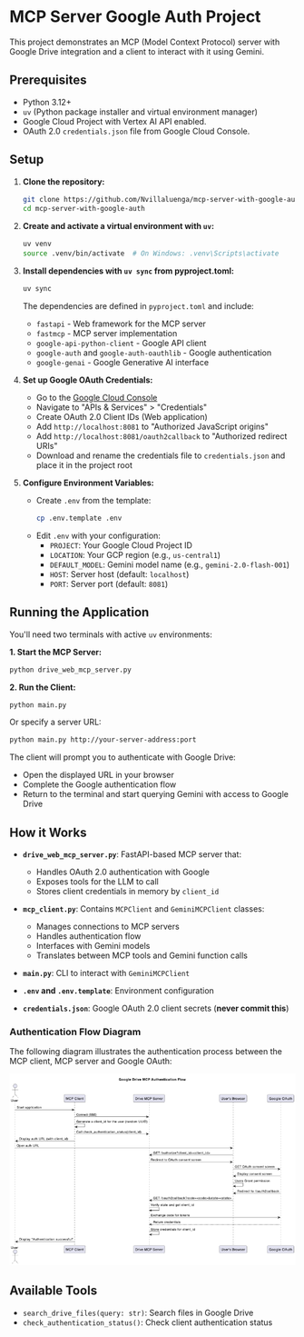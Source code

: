 # MCP Server Google Auth Project

This project demonstrates an MCP (Model Context Protocol) server with Google Drive integration and a client to interact with it using Gemini.

## Prerequisites

- Python 3.12+
- `uv` (Python package installer and virtual environment manager)
- Google Cloud Project with Vertex AI API enabled.
- OAuth 2.0 `credentials.json` file from Google Cloud Console.

## Setup

1.  **Clone the repository:**
    ```bash
    git clone https://github.com/Nvillaluenga/mcp-server-with-google-auth.git
    cd mcp-server-with-google-auth
    ```

2.  **Create and activate a virtual environment with `uv`:**
    ```bash
    uv venv
    source .venv/bin/activate  # On Windows: .venv\Scripts\activate
    ```

3.  **Install dependencies with `uv sync` from pyproject.toml:**
    ```bash
    uv sync
    ```
    The dependencies are defined in `pyproject.toml` and include:
    - `fastapi` - Web framework for the MCP server
    - `fastmcp` - MCP server implementation
    - `google-api-python-client` - Google API client
    - `google-auth` and `google-auth-oauthlib` - Google authentication
    - `google-genai` - Google Generative AI interface

4.  **Set up Google OAuth Credentials:**
    - Go to the [Google Cloud Console](https://console.cloud.google.com/)
    - Navigate to "APIs & Services" > "Credentials"
    - Create OAuth 2.0 Client IDs (Web application)
    - Add `http://localhost:8081` to "Authorized JavaScript origins"
    - Add `http://localhost:8081/oauth2callback` to "Authorized redirect URIs"
    - Download and rename the credentials file to `credentials.json` and place it in the project root

5.  **Configure Environment Variables:**
    - Create `.env` from the template:
      ```bash
      cp .env.template .env
      ```
    - Edit `.env` with your configuration:
      - `PROJECT`: Your Google Cloud Project ID
      - `LOCATION`: Your GCP region (e.g., `us-central1`)
      - `DEFAULT_MODEL`: Gemini model name (e.g., `gemini-2.0-flash-001`)
      - `HOST`: Server host (default: `localhost`)
      - `PORT`: Server port (default: `8081`)

## Running the Application

You'll need two terminals with active `uv` environments:

**1. Start the MCP Server:**
   ```bash
   python drive_web_mcp_server.py
   ```

**2. Run the Client:**
   ```bash
   python main.py
   ```
   Or specify a server URL:
   ```bash
   python main.py http://your-server-address:port
   ```

   The client will prompt you to authenticate with Google Drive:
   - Open the displayed URL in your browser
   - Complete the Google authentication flow
   - Return to the terminal and start querying Gemini with access to Google Drive

## How it Works

- **`drive_web_mcp_server.py`**: FastAPI-based MCP server that:
  - Handles OAuth 2.0 authentication with Google
  - Exposes tools for the LLM to call
  - Stores client credentials in memory by `client_id`

- **`mcp_client.py`**: Contains `MCPClient` and `GeminiMCPClient` classes:
  - Manages connections to MCP servers
  - Handles authentication flow
  - Interfaces with Gemini models
  - Translates between MCP tools and Gemini function calls

- **`main.py`**: CLI to interact with `GeminiMCPClient`

- **`.env` and `.env.template`**: Environment configuration

- **`credentials.json`**: Google OAuth 2.0 client secrets (**never commit this**)

### Authentication Flow Diagram

The following diagram illustrates the authentication process between the MCP client, MCP server and Google OAuth:

![Authentication Flow Diagram](./docs/auth_flow.png)

## Available Tools

- `search_drive_files(query: str)`: Search files in Google Drive
- `check_authentication_status()`: Check client authentication status